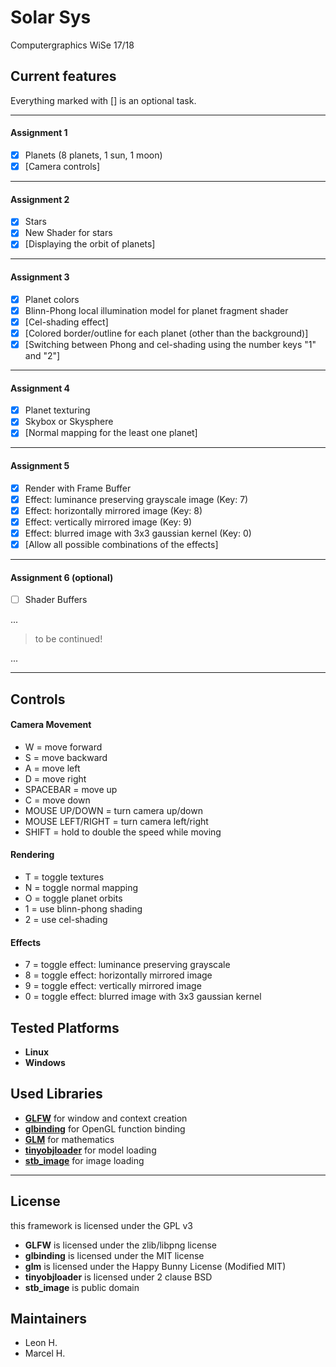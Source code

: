 # Solar Sys
Computergraphics WiSe 17/18
  
  
## Current features
Everything marked with [] is an optional task.
  
----
#### Assignment 1  
- [x] Planets (8 planets, 1 sun, 1 moon)
- [x] [Camera controls]
----
#### Assignment 2  
- [x] Stars
- [x] New Shader for stars
- [x] [Displaying the orbit of planets]
----
#### Assignment 3  
- [x] Planet colors
- [x] Blinn-Phong local illumination model for planet fragment shader
- [x] [Cel-shading effect]
- [x] [Colored border/outline for each planet (other than the background)]
- [x] [Switching between Phong and cel-shading using the number keys "1" and "2"]
----
#### Assignment 4  
- [x] Planet texturing
- [x] Skybox or Skysphere
- [x] [Normal mapping for the least one planet]
----
#### Assignment 5  
- [x] Render with Frame Buffer
- [x] Effect: luminance preserving grayscale image (Key: 7)
- [x] Effect: horizontally mirrored image (Key: 8)
- [x] Effect: vertically mirrored image (Key: 9)
- [x] Effect: blurred image with 3x3 gaussian kernel (Key: 0)
- [x] [Allow all possible combinations of the effects]
----
#### Assignment 6 (optional)  
- [ ] Shader Buffers

...

> to be continued!

...

----
  
  
## Controls
  
#### Camera Movement
* W = move forward
* S = move backward
* A = move left
* D = move right
* SPACEBAR = move up
* C = move down
* MOUSE UP/DOWN = turn camera up/down
* MOUSE LEFT/RIGHT = turn camera left/right
* SHIFT = hold to double the speed while moving
  
#### Rendering
* T = toggle textures
* N = toggle normal mapping
* O = toggle planet orbits
* 1 = use blinn-phong shading
* 2 = use cel-shading
  
#### Effects
* 7 = toggle effect: luminance preserving grayscale
* 8 = toggle effect: horizontally mirrored image
* 9 = toggle effect: vertically mirrored image
* 0 = toggle effect: blurred image with 3x3 gaussian kernel
  
  
## Tested Platforms
* **Linux**
* **Windows**
  
  
## Used Libraries
* [**GLFW**](http://www.glfw.org/) for window and context creation
* [**glbinding**](https://github.com/cginternals/glbinding) for OpenGL function binding
* [**GLM**](glm.g-truc.net/) for mathematics
* [**tinyobjloader**](http://syoyo.github.io/tinyobjloader/) for model loading
* [**stb_image**](https://github.com/nothings/stb) for image loading
  
----
  
## License
this framework is licensed under the GPL v3
* **GLFW** is licensed under the zlib/libpng license
* **glbinding** is licensed under the MIT license
* **glm** is licensed under the Happy Bunny License (Modified MIT)
* **tinyobjloader** is licensed under 2 clause BSD
* **stb_image** is public domain
  
  
## Maintainers
- Leon H.
- Marcel H.